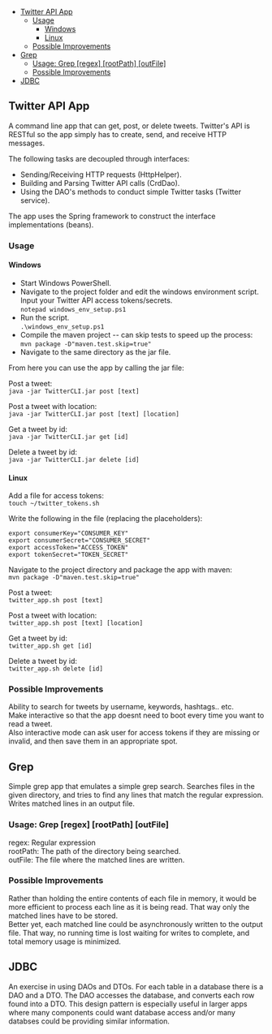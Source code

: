 - [Twitter API App](#twitter-api-app)
  * [Usage](#usage)
    + [Windows](#windows)
    + [Linux](#linux)
  * [Possible Improvements](#possible-improvements)
- [Grep](#grep)
  * [Usage: Grep [regex] [rootPath] [outFile]](#usage--grep--regex---rootpath---outfile-)
  * [Possible Improvements](#possible-improvements-1)
- [JDBC](#jdbc)

## Twitter API App
A command line app that can get, post, or delete tweets. Twitter's API is RESTful so the app
simply has to create, send, and receive HTTP messages.  

The following tasks are decoupled through interfaces:
 - Sending/Receiving HTTP requests (HttpHelper).
 - Building and Parsing Twitter API calls (CrdDao).
 - Using the DAO's methods to conduct simple Twitter tasks (Twitter service).

The app uses the Spring framework to construct the interface implementations (beans).
### Usage 
#### Windows
 - Start Windows PowerShell.  
 - Navigate to the project folder and edit the windows environment script. Input your Twitter API access tokens/secrets.  
  `notepad windows_env_setup.ps1`
 - Run the script.  
  `.\windows_env_setup.ps1`
 - Compile the maven project -- can skip tests to speed up the process:  
  `mvn package -D"maven.test.skip=true"`
 - Navigate to the same directory as the jar file.
 
From here you can use the app by calling the jar file:  

Post a tweet:  
`java -jar TwitterCLI.jar post [text] `  

Post a tweet with location:  
`java -jar TwitterCLI.jar post [text] [location]`  

Get a tweet by id:  
`java -jar TwitterCLI.jar get [id]`  

Delete a tweet by id:  
`java -jar TwitterCLI.jar delete [id]`  

#### Linux
Add a file for access tokens:  
`touch ~/twitter_tokens.sh`

Write the following in the file (replacing the placeholders):
```
export consumerKey="CONSUMER_KEY"
export consumerSecret="CONSUMER_SECRET"
export accessToken="ACCESS_TOKEN"
export tokenSecret="TOKEN_SECRET"
```
Navigate to the project directory and package the app with maven:  
`mvn package -D"maven.test.skip=true"`

Post a tweet:  
`twitter_app.sh post [text] `  

Post a tweet with location:  
`twitter_app.sh post [text] [location]`  

Get a tweet by id:  
`twitter_app.sh get [id]`  

Delete a tweet by id:  
`twitter_app.sh delete [id]`

### Possible Improvements
Ability to search for tweets by username, keywords, hashtags.. etc.  
Make interactive so that the app doesnt need to boot every time you want to read a tweet.  
Also interactive mode can ask user for access tokens if they are missing or invalid, and
then save them in an appropriate spot.
## Grep
Simple grep app that emulates a simple grep search. Searches files in the given directory,
and tries to find any lines that match the regular expression. Writes matched lines in
an output file.
### Usage: Grep [regex] [rootPath] [outFile]
 regex: Regular expression  
 rootPath: The path of the directory being searched.  
 outFile: The file where the matched lines are written.
### Possible Improvements
Rather than holding the entire contents of each file in memory, it would be more efficient
to process each line as it is being read. That way only the matched lines have to be stored.  
Better yet, each matched line could be asynchronously written to the output file. That way,
no running time is lost waiting for writes to complete, and total memory usage is minimized.
## JDBC
An exercise in using DAOs and DTOs. For each table in a database there is a DAO and a DTO.
The DAO accesses the database, and converts each row found into a DTO. This design pattern
is especially useful in larger apps where many components could want database access and/or many
databses could be providing similar information.

